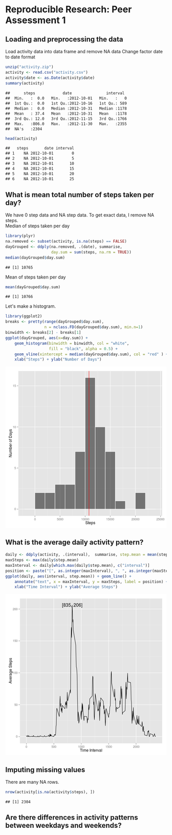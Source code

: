 # Reproducible Research: Peer Assessment 1


## Loading and preprocessing the data
Load activity data into data frame and remove NA data
Change factor date to date format

```r
unzip("activity.zip")
activity <- read.csv("activity.csv")
activity$date <- as.Date(activity$date)
summary(activity) 
```

```
##      steps            date               interval   
##  Min.   :  0.0   Min.   :2012-10-01   Min.   :   0  
##  1st Qu.:  0.0   1st Qu.:2012-10-16   1st Qu.: 589  
##  Median :  0.0   Median :2012-10-31   Median :1178  
##  Mean   : 37.4   Mean   :2012-10-31   Mean   :1178  
##  3rd Qu.: 12.0   3rd Qu.:2012-11-15   3rd Qu.:1766  
##  Max.   :806.0   Max.   :2012-11-30   Max.   :2355  
##  NA's   :2304
```

```r
head(activity)
```

```
##   steps       date interval
## 1    NA 2012-10-01        0
## 2    NA 2012-10-01        5
## 3    NA 2012-10-01       10
## 4    NA 2012-10-01       15
## 5    NA 2012-10-01       20
## 6    NA 2012-10-01       25
```

## What is mean total number of steps taken per day?  
We have 0 step data and NA step data. To get exact data, I remove NA steps.  
Median of steps taken per day

```r
library(plyr)
na.removed <- subset(activity, is.na(steps) == FALSE)
dayGrouped <- ddply(na.removed, .(date), summarise, 
                    day.sum = sum(steps, na.rm = TRUE))  
median(dayGrouped$day.sum)
```

```
## [1] 10765
```
Mean of steps taken per day

```r
mean(dayGrouped$day.sum)
```

```
## [1] 10766
```
  
Let's make a histogram.

```r
library(ggplot2)
breaks <- pretty(range(dayGrouped$day.sum), 
                 n = nclass.FD(dayGrouped$day.sum), min.n=1)
binwidth <- breaks[2] - breaks[1]
ggplot(dayGrouped, aes(x=day.sum)) + 
    geom_histogram(binwidth = binwidth, col = "white", 
                   fill = "black", alpha = 0.5) +
    geom_vline(xintercept = median(dayGrouped$day.sum), col = "red" ) +
    xlab("Steps") + ylab("Number of Days")
```

![plot of chunk stepsHistogram](figure/stepsHistogram.png) 

## What is the average daily activity pattern?

```r
daily <- ddply(activity, .(interval),  summarise, step.mean = mean(steps, na.rm = TRUE))
maxSteps <- max(daily$step.mean)
maxInterval <- daily[which.max(daily$step.mean), c("interval")]
position <- paste("[", as.integer(maxInterval), ", ", as.integer(maxSteps), "]", sep="")
ggplot(daily, aes(interval, step.mean)) + geom_line() +
    annotate("text", x = maxInterval, y = maxSteps, label = position) +
    xlab("Time Interval") + ylab("Average Steps")
```

![plot of chunk intevalMean](figure/intevalMean.png) 


## Imputing missing values  
There are many NA rows.

```r
nrow(activity[is.na(activity$steps), ])
```

```
## [1] 2304
```






## Are there differences in activity patterns between weekdays and weekends?
